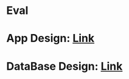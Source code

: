 # Eval
# App Design: [Link](https://miro.com/app/board/uXjVLNE6rqc=/?share_link_id=728312900909)
# DataBase Design: [Link](https://excalidraw.com/#json=u6HHIqBF1dMjOjCgiO2Ep,5-G5ENXn6gqJW2UH6YJxzA)

